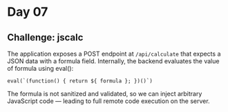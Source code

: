 # Day 07 
## Challenge: jscalc
The application exposes a POST endpoint at `/api/calculate` that expects a JSON data with a formula field. Internally, the backend evaluates the value of formula using eval():
```
eval(`(function() { return ${ formula }; })()`)
```
The formula is not sanitized and validated, so we can inject arbitrary JavaScript code — leading to full remote code execution on the server.
